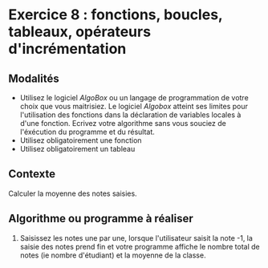 # Exercice 8 : fonctions, boucles, tableaux, opérateurs d'incrémentation

## Modalités

- Utilisez le logiciel *AlgoBox* ou un langage de programmation de votre choix que vous maitrisiez. Le logiciel *Algobox* atteint ses limites pour l'utilisation des fonctions dans la déclaration de variables locales à d'une fonction.
Ecrivez votre algorithme sans vous souciez de l'éxécution du programme et du résultat.
- Utilisez obligatoirement une fonction
- Utilisez obligatoirement un tableau

## Contexte

Calculer la moyenne des notes saisies.

## Algorithme ou programme à réaliser

1. Saisissez les notes une par une, lorsque l'utilisateur saisit la note -1, la saisie des notes prend fin et votre programme affiche le nombre total de notes (ie nombre d'étudiant) et la moyenne de la classe.
